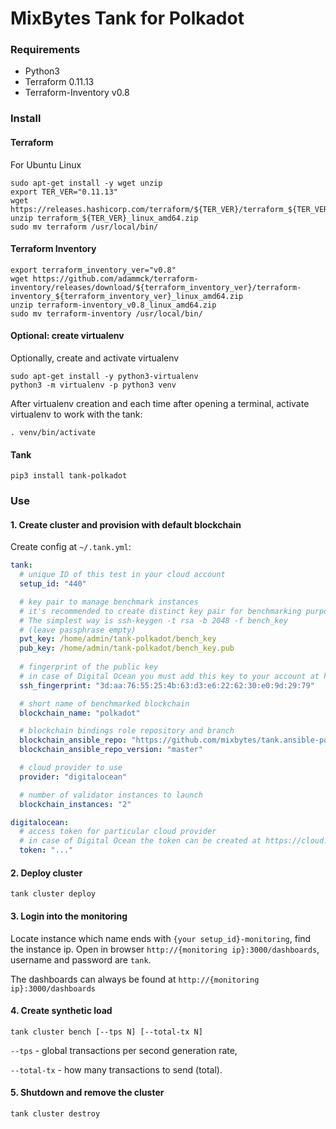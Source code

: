 # MixBytes Tank for Polkadot

### Requirements

- Python3
- Terraform 0.11.13
- Terraform-Inventory v0.8

### Install

#### Terraform

For Ubuntu Linux
```shell
sudo apt-get install -y wget unzip
export TER_VER="0.11.13"
wget https://releases.hashicorp.com/terraform/${TER_VER}/terraform_${TER_VER}_linux_amd64.zip
unzip terraform_${TER_VER}_linux_amd64.zip
sudo mv terraform /usr/local/bin/
```
#### Terraform Inventory
```shell
export terraform_inventory_ver="v0.8"
wget https://github.com/adammck/terraform-inventory/releases/download/${terraform_inventory_ver}/terraform-inventory_${terraform_inventory_ver}_linux_amd64.zip
unzip terraform-inventory_v0.8_linux_amd64.zip
sudo mv terraform-inventory /usr/local/bin/
```

#### Optional: create virtualenv

Optionally, create and activate virtualenv

```shell
sudo apt-get install -y python3-virtualenv
python3 -m virtualenv -p python3 venv
```

After virtualenv creation and each time after opening a terminal, activate virtualenv to work with the tank:

```shell
. venv/bin/activate
```

#### Tank
```shell
pip3 install tank-polkadot
```

### Use

#### 1. Create cluster and provision with default blockchain

Create config at `~/.tank.yml`:

```yaml
tank:
  # unique ID of this test in your cloud account
  setup_id: "440"

  # key pair to manage benchmark instances
  # it's recommended to create distinct key pair for benchmarking purposes
  # The simplest way is ssh-keygen -t rsa -b 2048 -f bench_key
  # (leave passphrase empty)
  pvt_key: /home/admin/tank-polkadot/bench_key
  pub_key: /home/admin/tank-polkadot/bench_key.pub
  
  # fingerprint of the public key
  # in case of Digital Ocean you must add this key to your account at https://cloud.digitalocean.com/account/security
  ssh_fingerprint: "3d:aa:76:55:25:4b:63:d3:e6:22:62:30:e0:9d:29:79"

  # short name of benchmarked blockchain
  blockchain_name: "polkadot"

  # blockchain bindings role repository and branch
  blockchain_ansible_repo: "https://github.com/mixbytes/tank.ansible-polkadot"
  blockchain_ansible_repo_version: "master"

  # cloud provider to use
  provider: "digitalocean"

  # number of validator instances to launch
  blockchain_instances: "2"

digitalocean:
  # access token for particular cloud provider
  # in case of Digital Ocean the token can be created at https://cloud.digitalocean.com/account/api/tokens
  token: "..."
```

#### 2. Deploy cluster

```shell
tank cluster deploy
```

#### 3. Login into the monitoring

Locate instance which name ends with `{your setup_id}-monitoring`, find the instance ip.
Open in browser `http://{monitoring ip}:3000/dashboards`, username and password are `tank`.

The dashboards can always be found at `http://{monitoring ip}:3000/dashboards`

#### 4. Create synthetic load

```shell
tank cluster bench [--tps N] [--total-tx N]
```

`--tps` - global transactions per second generation rate,

`--total-tx` - how many transactions to send (total).

#### 5. Shutdown and remove the cluster

```shell
tank cluster destroy
```
